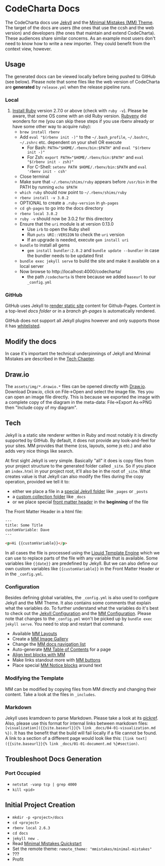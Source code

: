 # CodeCharta Docs

The CodeCharta docs use [Jekyll](https://jekyllrb.com) and the [Minimal Mistakes (MM) Theme](https://mmistakes.github.io/minimal-mistakes/). The target of the docs are users (the ones that use the ccsh and the web version) and developers (the ones that maintain and extend CodeCharta). These audiences share similar concerns. As an example most users don't need to know how to write a new importer. They could benefit from the context view, however.

## Usage

The generated docs can be viewed locally before being pushed to GitHub (see below). Please note that some files like the web version of CodeCharta are **generated** by `release.yml` when the release pipeline runs.

### Local

1. [Install Ruby](https://www.ruby-lang.org/en/documentation/installation/) version 2.7.0 or above (check with `ruby -v`). Please be aware, that some OS come with an old Ruby version. [Rubyenv](https://github.com/rbenv/rbenv#installation) did wonders for me (you can skip these steps if you use rbenv already or have some other way to acquire ruby):
   - `brew install rbenv`
   - Add `eval "$(rbenv init -)"` to the `~/.bash_profile`, `~/.bashrc`, `~/.zshrc` etc. dependent on your shell OR execute
     - For Bash: `PATH="$HOME/.rbenv/bin:$PATH"` and `eval "$(rbenv init -)"`
     - For Zsh: `export PATH="$HOME/.rbenv/bin:$PATH"` and `eval "$(rbenv init - zsh)"`
     - For C-Shell: `setenv PATH $HOME/.rbenv/bin:$PATH` and `eval 'rbenv init - csh'`
   - Close terminal
   - Make sure that `~/.rbenv/shims/ruby` appears before `/usr/bin` in the PATH by running `echo $PATH`
   - `which ruby` should now point to `~/.rbenv/shims/ruby`
   - `rbenv install -v 3.0.2`
   - OPTIONAL to create a `.ruby-version` in `gh-pages`
   - `cd gh-pages` to go into the docs directory
   - `rbenv local 3.0.2`
   - `ruby -v` should now be 3.0.2 for this directory
   - Ensure that the `uri` module is at version 0.13.0
     - Use `irb` to open the Ruby shell
     - Run `puts URI::VERSION` to check the `uri` version
     - If an upgrade is needed, execute `gem install uri`
   - `bundle` to install all gems
     - `gem install bundler:2.0.2` and `bundle update --bundler` in case the bundler needs to be updated first
   - `bundle exec jekyll serve` to build the site and make it available on a local server
   - Now browse to http://localhost:4000/codecharta/
     - the path `/codecharta` is there because we added `baseurl` to our `_config.yml`

### GitHub

GitHub uses Jekyll to [render static site](https://help.github.com/en/articles/about-github-pages-and-jekyll) content for Github-Pages. Content in a top-level _docs folder_ or in a _branch gh-pages_ is automatically rendered.

GitHub does not support all Jekyll plugins however and only supports those it has [whitelisted](https://pages.github.com/versions/).

## Modify the docs

In case it's important the technical underpinnings of Jekyll and Minimal Mistakes are described in the [Tech Chapter](#tech).

## Draw.io

The `assets/img/*.drawio.*` files can be opened directly with [Draw.io](https://about.draw.io/integrations/#integrations_offline). Download Draw.io, click on File->Open and select the image file. Yes you can open an image file directly. This is because we exported the image with a complete copy of the diagram in the meta-data: File->Export As->PNG then "Include copy of my diagram".

## Tech

Jekyll is a static site renderer written in Ruby and most notably it is directly supported by GitHub. By default, it does not provide any look-and-feel for your sites. MM provides that theme (css, layouts, some js etc.) and also adds very nice things like search.

At first sight Jekyll is very simple. Basically "all" it does is copy files from your project structure to the generated folder called `_site`. So if you place an `index.html` in your project root, it'll also be in the root of `_site`. What creates value is that Jekyll can also modify the files during the copy operation, provided we tell it to:

- either we place a file in a [special Jekyll folder](https://jekyllrb.com/docs/structure/) like `_pages` or `_posts`
- a [custom collection folder](https://jekyllrb.com/docs/collections/) like `_docs`
- or we place special [front matter header](https://jekyllrb.com/docs/front-matter/) in the **beginning** of the file

The Front Matter Header in a html file:

```html
---
title: Some Title
customVariable: Dave
---

<p>Hi {{customVariable}}</p>
```

In all cases the file is processed using the [Liquid Template Engine](https://jekyllrb.com/docs/liquid/) which we can use to replace parts of the file with any variable that is available. Some variables like `{{date}}` are predefined by Jekyll. But we can also define our own custom variables like `{{customVariable}}` in the Front Matter Header or in the `_config.yml`.

### Configuration

Besides defining global variables, the `_config.yml` is also used to configure Jekyll and the MM Theme. It also contains some comments that explain what the variables do. To further understand what the variables do it's best to check out the [Jekyll Configuration](https://jekyllrb.com/docs/configuration/) and the [MM Configuration](https://mmistakes.github.io/minimal-mistakes/docs/configuration/). Please note that changes to the `_config.yml` won't be picked up by `bundle exec jekyll serve`. You need to stop and restart that command.

- Available [MM Layouts](https://mmistakes.github.io/minimal-mistakes/docs/layouts/)
- Create a [MM Image Gallery](https://mmistakes.github.io/minimal-mistakes/docs/helpers/#gallery)
- Change the [MM docs navigation list](https://mmistakes.github.io/minimal-mistakes/docs/layouts/#custom-sidebar-navigation-menu)
- Auto-generate [MM Table of Contents](https://mmistakes.github.io/minimal-mistakes/docs/helpers/#table-of-contents) for a page
- [Align text blocks with MM](https://mmistakes.github.io/minimal-mistakes/docs/utility-classes/#text-alignment)
- Make links standout more with [MM buttons](https://mmistakes.github.io/minimal-mistakes/docs/utility-classes/#buttons)
- Place special [MM Notice blocks](https://mmistakes.github.io/minimal-mistakes/docs/utility-classes/#notices) around text

### Modifying the Template

MM can be modified by copying files from MM directly and changing their content. Take a look at the files in `_includes`.

### Markdown

Jekyll uses kramdown to parse Markdown. Please take a look at its [qickref](https://kramdown.gettalong.org/syntax.html#links-and-images). Also, please use this format for internal links between markdown files: `[visualization]({{site.baseurl}}{% link _docs/04-01-visualization.md %})`. It has the benefit that the build will fail locally if a file cannot be found. A link to a section of a different page would look like this: `[link text]({{site.baseurl}}{% link _docs/01-01-document.md %}#section)`.

## Troubleshoot Docs Generation

### Port Occupied

- `netstat -vanp tcp | grep 4000`
- `kill <pid>`

## Initial Project Creation

- `mkdir -p <project>/docs`
- `cd <project>`
- `rbenv local 2.6.3`
- `cd docs`
- `jekyll new .`
- Read [Minimal Mistakes Quickstart](https://mmistakes.github.io/minimal-mistakes/docs/quick-start-guide/)
- Set the remote theme: `remote_theme: "mmistakes/minimal-mistakes"`
- ???
- Profit
